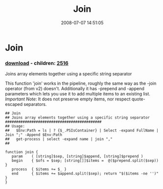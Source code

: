 ﻿---
pid:            455
poster:         Joel Bennett
title:          Join
date:           2008-07-07 14:51:05
format:         posh
parent:         0
parent:         0
children:       2516
---

# Join

### [download](455.ps1) - children: [2516](2516.md)

Joins array elements together using a specific string separator

This function 'join' works in the pipeline, roughly the same way as the -join operator (from v2) doesn't.  Additionally it has -prepend and -append parameters which lets you use it to add multiple items to an existing list. *Important Note*: It does not preserve empty items, nor respect quote-escaped separators.

```posh
## Join
## Joins array elements together using a specific string separator
############################################
## Usage:
##   $Env:Path = ls | ? {$_.PSIsContainer} | Select -expand FullName | Join ";" -Append $Env:Path
##   get-process | select -expand name | join ","
##

function join { 
   param    ( [string]$sep, [string]$append, [string]$prepend )
   begin    { $ofs = $sep; [string[]]$items =  @($prepend.split($sep)) }
   process  { $items += $_ }
   end      { $items += $append.split($sep); return "$($items -ne '')" }
}
```
